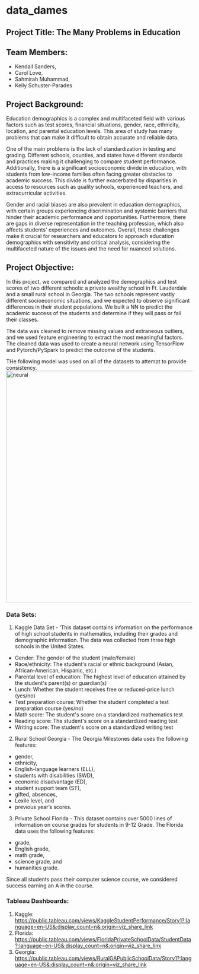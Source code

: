 # data_dames

## Project Title: The Many Problems in Education

## Team Members:
* Kendall Sanders, 
* Carol Love, 
* Sahmirah Muhammad, 
* Kelly Schuster-Parades

## Project Background:

Education demographics is a complex and multifaceted field with various factors such as test scores, financial situations, gender, race, ethnicity, location, and parental education levels. This area of study has many problems that can make it difficult to obtain accurate and reliable data.

One of the main problems is the lack of standardization in testing and grading. Different schools, counties, and states have different standards and practices making it challenging to compare student performance. Additionally, there is a significant socioeconomic divide in education, with students from low-income families often facing greater obstacles to academic success. This divide is further exacerbated by disparities in access to resources such as quality schools, experienced teachers, and extracurricular activities.

Gender and racial biases are also prevalent in education demographics, with certain groups experiencing discrimination and systemic barriers that hinder their academic performance and opportunities. Furthermore, there are gaps in diverse representation in the teaching profession, which also affects students' experiences and outcomes. Overall, these challenges make it crucial for researchers and educators to approach education demographics with sensitivity and critical analysis, considering the multifaceted nature of the issues and the need for nuanced solutions.

## Project Objective: 

In this project, we compared and analyzed the demographics and test scores of two different schools: a private wealthy school in Ft. Lauderdale and a small rural school in Georgia. The two schools represent vastly different socioeconomic situations, and we expected to observe significant differences in their student populations. We built a NN to predict the academic success of the students and determine if they will pass or fail their classes. 

The data was cleaned to remove missing values and extraneous outliers, and we used feature engineering to extract the most meaningful factors. The cleaned data was used to create a neural network using TensorFlow and Pytorch/PySpark to predict the outcome of the students.

THe following model was used on all of the datasets to attempt to provide consistency.<img width="624" alt="neural" src="https://github.com/gamountainmama/data_dames/assets/40581033/fd2bcaae-fbc9-4232-8f89-c4bb16d19bd5">


### Data Sets:
1) Kaggle Data Set - ‘This dataset contains information on the performance of high school students in mathematics, including their grades and demographic information. The data was collected from three high schools in the United States. 
* Gender: The gender of the student (male/female)
* Race/ethnicity: The student's racial or ethnic background (Asian, African-American, Hispanic, etc.)
* Parental level of education: The highest level of education attained by the student's parent(s) or guardian(s)
* Lunch: Whether the student receives free or reduced-price lunch (yes/no)
* Test preparation course: Whether the student completed a test preparation course (yes/no)
* Math score: The student's score on a standardized mathematics test
* Reading score: The student's score on a standardized reading test
* Writing score: The student's score on a standardized writing test

2) Rural School Georgia - The Georgia Milestones data uses the following features: 
* gender, 
* ethnicity, 
* English-language learners (ELL), 
* students with disabilities (SWD), 
* economic disadvantage (ED), 
* student support team (ST), 
* gifted, absences, 
* Lexile level, and 
* previous year’s scores.


3) Private School Florida - This dataset contains over 5000 lines of information on course grades for students in 9-12 Grade. The Florida data uses the following features: 
* grade, 
* English grade, 
* math grade, 
* science grade, and 
* humanities grade.  
  
Since all students pass their computer science course, we considered success earning an A in the course. 

### Tableau Dashboards:
1) Kaggle: https://public.tableau.com/views/KaggleStudentPerformance/Story1?:language=en-US&:display_count=n&:origin=viz_share_link
2) Florida: https://public.tableau.com/views/FloridaPrivateSchoolData/StudentData?:language=en-US&:display_count=n&:origin=viz_share_link
3) Georgia: https://public.tableau.com/views/RuralGAPublicSchoolData/Story1?:language=en-US&:display_count=n&:origin=viz_share_link



